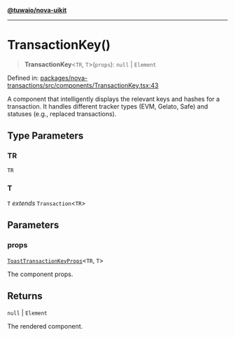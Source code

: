 [**@tuwaio/nova-uikit**](../../../README.md)

***

# TransactionKey()

> **TransactionKey**\<`TR`, `T`\>(`props`): `null` \| `Element`

Defined in: [packages/nova-transactions/src/components/TransactionKey.tsx:43](https://github.com/TuwaIO/nova-uikit/blob/c38f885596dc568c4b7c49b3605e683fc88f4470/packages/nova-transactions/src/components/TransactionKey.tsx#L43)

A component that intelligently displays the relevant keys and hashes for a transaction.
It handles different tracker types (EVM, Gelato, Safe) and statuses (e.g., replaced transactions).

## Type Parameters

### TR

`TR`

### T

`T` *extends* `Transaction`\<`TR`\>

## Parameters

### props

[`ToastTransactionKeyProps`](../interfaces/ToastTransactionKeyProps.md)\<`TR`, `T`\>

The component props.

## Returns

`null` \| `Element`

The rendered component.
